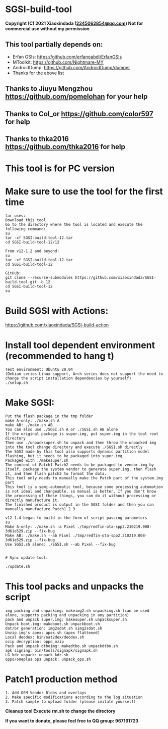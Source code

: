 # SGSI-build-tool
**Copyright (C) 2021 Xiaoxindada (2245062854@qq.com)
Not for commercial use without my permission**
 
## This tool partially depends on:
* Erfan GSIs: https://github.com/erfanoabdi/ErfanGSIs
* MToolkit: https://github.com/Nightmare-MY
* AndroidDump: https://github.com/AndroidDump/dumper
* Thanks for the above list

## Thanks to Jiuyu Mengzhou https://github.com/pomelohan for your help
## Thanks to Col_or https://github.com/color597 for help
## Thanks to thka2016 https://github.com/thka2016 for help

# This tool is for PC version

# Make sure to use the tool for the first time
```
tar uses:
Download this tool
Go to the directory where the tool is located and execute the following command:
su
tar -xf SGSI-build-tool-12.tar
cd SGSI-build-tool-12/12

From v12-1.2 and beyond:
su
tar -xf SGSI-build-tool-12.tar
cd SGSI-build-tool-12
```

```
GitHub:
git clone --recurse-submodules https://github.com/xiaoxindada/SGSI-build-tool.git -b 12
cd SGSI-build-tool-12
su
```

# Build SGSI with Actions:
https://github.com/xiaoxindada/SGSI-build-action


# Install tool dependent environment (recommended to hang t)
```
Test environment: Ubuntu 20.04
(Debian series Linux support, Arch series does not support the need to change the script installation dependencies by yourself)
./setup.sh
```

# Make SGSI:
```
Put the flash package in the tmp folder
make A-only: ./make.sh A
make AB: ./make.sh AB
You can also use ./SGSI.sh A or ./SGSI.sh AB alone
If the original package is super.img, put super.img in the tool root directory
Then use ./unpacksuper.sh to unpack and then throw the unpacked img into the tool change directory and execute ./SGSI.sh directly
The SGSI made by this tool also supports dynamic partition model flashing, but it needs to be packaged into super.img
Packaged with ./makesuper.sh
The content of Patch1 Patch2 needs to be packaged to vendor.img by itself, package the system vendor to generate super.img, then flash it, and then flash patch3 to format the data.
This tool only needs to manually make the Patch part of the system.img part
This tool is a semi-automatic tool, because some processing automation is not ideal and changeable, so manual is better. If you don't know the processing of these things, you can do it without processing or directly manufacture it.
The finished product is output in the SGSI folder and then you can manually manufacture Patch1 2 3

v12-1.4 began to build in the form of script passing parameters
su
Make A-only: ./make.sh -a Pixel ./tmp/redfin-ota-spp2.210219.008-3d61e529.zip --fix-bug
Make AB: ./make.sh --ab Pixel ./tmp/redfin-ota-spp2.210219.008-3d61e529.zip --fix-bug
Use SGSI.sh alone: ​​./SGSI.sh --ab Pixel --fix-bug


# Sync update tool:
  
./update.sh
```

# This tool packs and unpacks the script
```
img packing and unpacking: makeimg2.sh unpackimg.sh (can be used alone, supports packing and unpacking in any partition)
pack and unpack super.img: makesuper.sh unpacksuper.sh
Unpack boot.img: makeboot.sh unpackboot.sh
dat/br generation: img2sdat.sh simg2sdat.sh
Unzip img's apex: apex.sh (apex flattened)
Local deodex: bin/oat2dex/deodex.sh
ozip decryption: oppo_ozip
Pack and unpack dtboimg: makedtbo.sh unpackdtbo.sh
apk signing: bin/tools/signapk/signapk.sh
LG kdz unpack: unpack_kdz.sh
oppo/oneplus ops unpack: unpack_ops.sh
```

# Patch1 production method
```
1. Add OEM Vendor Blobs and overlays
2. Make specific modifications according to the log situation
3. Patch sample to upload folder (please imitate yourself)
```

**Cleanup tool Execute rm.sh to change the directory**

**If you want to donate, please feel free to QQ group: 967161723**
